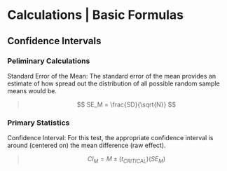 # Calculations | Basic Formulas

## Confidence Intervals

### Peliminary Calculations

Standard Error of the Mean: The standard error of the mean provides an estimate of how spread out the distribution of all possible random sample means would be.

> $$ SE_M = \frac{SD}{\sqrt{N}} $$

### Primary Statistics

Confidence Interval: For this test, the appropriate confidence interval is around (centered on) the mean difference (raw effect).

> $$ CI_M = M \pm (t_{CRITICAL}) (SE_M) $$
